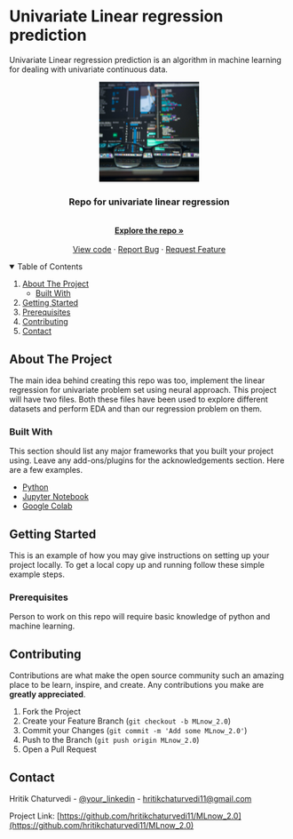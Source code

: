 # Univariate Linear regression prediction

Univariate Linear regression prediction is an algorithm in machine learning for dealing with univariate continuous data.

<p align="center">

  <a href="https://github.com/hritikchaturvedi11/MLnow_2.0">
    <img src="MLnow_2.0.jpg" alt="Logo" width="180" height="180">
  </a>

  <h3 align="center">Repo for univariate linear regression</h3>

  <p align="center">
    <br />
    <a href="https://github.com/hritikchaturvedi11/MLnow_2.0"><strong>Explore the repo »</strong></a>
    <br />
    <br />
    <a href="https://github.com/hritikchaturvedi11/MLnow_2.0">View code</a>
    ·
    <a href="https://github.com/hritikchaturvedi11/MLnow_2.0/issues">Report Bug</a>
    ·
    <a href="https://github.com/hritikchaturvedi11/MLnow_2.0/issues">Request Feature</a>
  </p>
</p>
<details open="open">
  <summary>Table of Contents</summary>
  <ol>
    <li>
      <a href="#about-the-project">About The Project</a>
      <ul>
        <li><a href="#built-with">Built With</a></li>
      </ul>
    </li>
    <li>
     <a href="#getting-started">Getting Started</a>
    </li> 
    <li><a href="#prerequisites">Prerequisites</a></li>
    <li><a href="#contributing">Contributing</a></li>
    <li><a href="#contact">Contact</a></li>
  </ol>
</details>

## About The Project

The main idea behind creating this repo was too, implement the linear regression for univariate problem set using neural approach. This project will have two files. Both these files have been used to explore different datasets and perform EDA and than our regression problem on them.

### Built With

This section should list any major frameworks that you built your project using. Leave any add-ons/plugins for the acknowledgements section. Here are a few examples.
* [Python](https://www.python.org/)
* [Jupyter Notebook](https://jupyter.org/)
* [Google Colab](https://colab.research.google.com/notebooks/intro.ipynb?utm_source=scs-index)



## Getting Started

This is an example of how you may give instructions on setting up your project locally.
To get a local copy up and running follow these simple example steps.

### Prerequisites

Person to work on this repo will require basic knowledge of python and machine learning.

## Contributing

Contributions are what make the open source community such an amazing place to be learn, inspire, and create. Any contributions you make are **greatly appreciated**.

1. Fork the Project
2. Create your Feature Branch (`git checkout -b MLnow_2.0`)
3. Commit your Changes (`git commit -m 'Add some MLnow_2.0'`)
4. Push to the Branch (`git push origin MLnow_2.0`)
5. Open a Pull Request

## Contact

Hritik Chaturvedi - [@your_linkedin](https://www.linkedin.com/in/hritik-chaturvedi-72424317b/) - hritikchaturvedi11@gmail.com

Project Link: [https://github.com/hritikchaturvedi11/MLnow_2.0](https://github.com/hritikchaturvedi11/MLnow_2.0)


